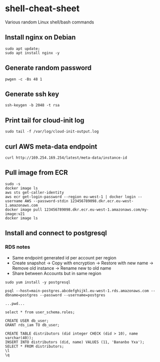 # shell-cheat-sheet
Various random Linux shell/bash commands

## Install nginx on Debian
```
sudo apt update;
sudo apt install nginx -y
```

## Generate random password
```
pwgen -c -Bs 48 1
```

## Generate ssh key
```
ssh-keygen -b 2048 -t rsa
```

## Print tail for cloud-init log
```
sudo tail -f /var/log/cloud-init-output.log
```

## curl AWS meta-data endpoint
```
curl http://169.254.169.254/latest/meta-data/instance-id
```

## Pull image from ECR
```
sudo -s
docker image ls
aws sts get-caller-identity
aws ecr get-login-password --region eu-west-1 | docker login --username AWS --password-stdin 123456789098.dkr.ecr.eu-west-1.amazonaws.com
docker image pull 123456789098.dkr.ecr.eu-west-1.amazonaws.com/my-image:v21
docker image ls
```

## Install and connect to postgresql

### RDS notes 
- Same endpoint generated id per account per region
- Create snapshot -> Copy with encryption -> Restore with new name -> Remove old instance -> Rename new to old name
- Share between Accounts but in same region

```
sudo yum install -y postgresql

psql --host=main-postgres.abcdefghijkl.eu-west-1.rds.amazonaws.com --dbname=postgres --password --username=postgres

...pwd...

select * from user_schema.roles;

CREATE USER db_user;
GRANT rds_iam TO db_user;

CREATE TABLE distributors (did integer CHECK (did > 10), name varchar(40));
INSERT INTO distributors (did, name) VALUES (11, 'Bananbo Yxa');
SELECT * FROM distributors;
\l
\q
```

